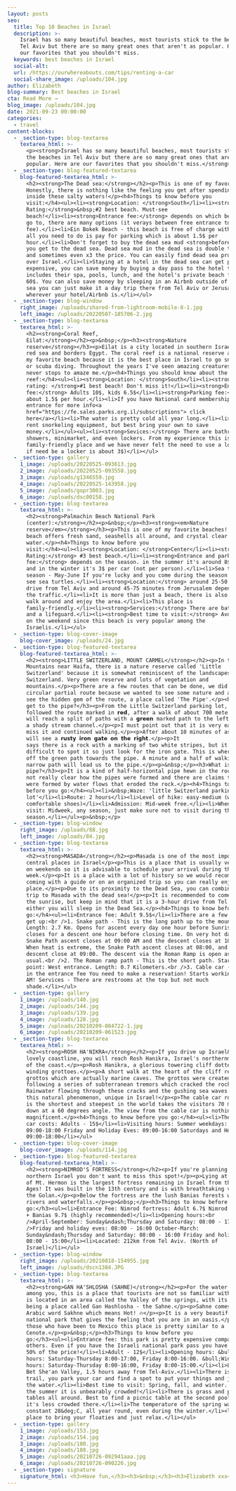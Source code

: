 ```yaml
---
layout: posts
seo:
  title: Top 10 Beaches in Israel
  description: >-
    Israel has so many beautiful beaches, most tourists stick to the beaches in
    Tel Aviv but there are so many great ones that aren't as popular. Here are
    our favorites that you shouldn't miss.
  keywords: best beaches in Israel
  social-alt:
  url: /https://ourwhereabouts.com/tips/renting-a-car
  social-share_image: /uploads/104.jpg
author: Elizabeth
blog-summary: Best beaches in Israel
cta: Read More →
blog_image: /uploads/104.jpg
date: 2021-09-23 00:00:00
categories:
  - travel
content-blocks:
  - _section-type: blog-textarea
    textarea_html: >-
      <p><strong>Israel has so many beautiful beaches, most tourists stick to
      the beaches in Tel Aviv but there are so many great ones that aren't as
      popular. Here are our favorites that you shouldn't miss.</strong></p>
  - _section-type: blog-featured-textarea
    blog-featured-textarea_html: >-
      <h2><strong>The Dead sea:</strong></h2><p>This is one of my favorites too.
      Honestly, there is nothing like the feeling you get after spending time
      inside these salty waters!</p><h4>Things to know before you
      visit:</h4><ul><li><strong>Location: </strong>South</li><li><strong>Our
      Rating:</strong>&nbsp;#2 best beach. Must-see
      beach!</li><li><strong>Entrance fee:</strong> depends on which beach you
      go to, there are many options (it verays between free entrance to 15$
      fee).</li><li>Ein Bokek Beach - this beach is free of charge with toilets,
      all you need to do is pay for parking which is about 1.5$ per
      hour.</li><li>Don't forget to buy the dead sea mud <strong>before</strong>
      you get to the dead sea. Dead sea mud in the dead sea is double the price
      and sometimes even x3 the price. You can easily find dead sea products all
      over Israel.</li><li>Staying at a hotel in the dead sea can get pretty
      expensive, you can save money by buying a day pass to the hotel that
      includes their spa, pools, lunch, and the hotel's private beach for about
      60$. You can also save money by sleeping in an Airbnb outside of the dead
      sea you can just make it a day trip there from Tel Aviv or Jerusalem or
      wherever your hotel/Airbnb is.</li></ul>
  - _section-type: blog-window
    right_image: /uploads/shared-from-lightroom-mobile-8-1.jpg
    left_image: /uploads/20220507-185706-2.jpg
  - _section-type: blog-textarea
    textarea_html: >-
      <h2><strong>Coral Reef,
      Eilat:</strong></h2><p>&nbsp;</p><h3><strong>Nature
      reserve</strong></h3><p>Eilat is a city located in southern Israel by the
      red sea and borders Egypt. The coral reef is a national reserve and it is
      my favorite beach because it is the best place in Israel to go snorkeling
      or scuba diving. Throughout the years I've seen amazing creatures and it
      never stops to amaze me.</p><h4>Things you should know about the Coral
      reef:</h4><ul><li><strong>Location: </strong>South</li><li><strong>Our
      rating: </strong>#1 best beach! Don't miss it!</li><li><strong>Entrance
      fee:</strong> Adults 10$, kids 6.5$</li><li><strong>Parking fee:</strong>
      about 1.5$ per hour.</li><li>If you have National card membership: Free
      entrance for more info<a
      href="https://fe.sales.parks.org.il/subscriptions"> click
      here</a></li><li>The water is pretty cold all year long.</li><li>You can
      rent snorkeling equipment, but best bring your own to save
      money.</li></ul><ul><li><strong>Sevices:</strong> There are bathrooms,
      showers, minimarket, and even lockers. From my experience this is a
      family-friendly place and we have never felt the need to use a locker but
      if need be a locker is about 3$)</li></ul>
  - _section-type: gallery
    1_image: /uploads/20220525-093613.jpg
    2_image: /uploads/20220525-093558.jpg
    3_image: /uploads/g1346559.jpg
    4_image: /uploads/20220525-143958.jpg
    5_image: /uploads/gopr3003.jpg
    6_image: /uploads/dsc00158.jpg
  - _section-type: blog-textarea
    textarea_html: >-
      <h2><strong>Palmachin Beach National Park
      (center):</strong></h2><p>&nbsp;</p><h3><strong><em>Nature
      reserve</em></strong></h3><p>This is one of my favorite beaches! This
      beach offers fresh sand, seashells all around, and crystal clear
      water.</p><h4>Things to know before you
      visit:</h4><ul><li><strong>Location: </strong>Center</li><li><strong>Our
      Rating:</strong> #3 best beach.</li><li><strong>Entrance and parking
      fee:</strong> depends on the season. in the summer it's around 8$ per car
      and in the winter it's 3$ per car (not per person).</li><li>Sea turtle
      season - May-June If you're lucky and you come during the season you might
      see sea turtles.</li><li><strong>Location:</strong> around 25-50 minute
      drive from Tel Aviv and around 45-75 minutes from Jerusalem depending on
      the traffic.</li><li>It is more than just a beach, there is also a path to
      walk around and enjoy the area.</li><li>This place is
      family-friendly.</li><li><strong>Services:</strong> There are bathrooms
      and a lifeguard.</li><li><strong>Best time to visit:</strong> Avoid coming
      on the weekend since this beach is very popular among the
      Israelis.</li></ul>
  - _section-type: blog-cover-image
    blog-cover_image: /uploads/24.jpg
  - _section-type: blog-featured-textarea
    blog-featured-textarea_html: >-
      <h2><strong>LITTLE SWITZERLAND, MOUNT CARMEL</strong></h2><p>In the Carmel
      Mountains near Haifa, there is a nature reserve called 'Little
      Switzerland' because it is somewhat reminiscent of the landscapes of
      Switzerland. Very green reserve and lots of vegetation and
      mountains.</p><p>There are a few routes that can be done, we did the
      circular partial route because we wanted to see some nature and also to
      see the hidden gem of the route, a place called 'The Pipe'.</p><h3>How to
      get to the pipe?</h3><p>From the Little Switzerland parking lot, we
      followed the route marked in 𝗿𝗲𝗱, after a walk of about 700 meters, you
      will reach a split of paths with a 𝗴𝗿𝗲𝗲𝗻 marked path to the left into
      a shady stream channel.</p><p>I must point out that it is very easy to
      miss it and continued walking.</p><p>After about 10 minutes of ascent, you
      will see a 𝗿𝘂𝘀𝘁𝘆 𝗶𝗿𝗼𝗻 𝗴𝗮𝘁𝗲 𝗼𝗻 𝘁𝗵𝗲 𝗿𝗶𝗴𝗵𝘁.</p><p>It
      says there is a rock with a marking of two white stripes, but it is very
      difficult to spot it so just look for the iron gate. This is where we get
      off the green path towards the pipe. A minute and a half of walking down a
      narrow path will lead us to the pipe.</p><p>&nbsp;</p><h3>What is the
      pipe?</h3><p>It is a kind of half-horizontal pipe hewn in the rock. It is
      not really clear how the pipes were formed and there are claims that they
      were formed by water flows that eroded the rock.</p><h4>Things to know
      before you go:</h4><ul><li>&nbsp;Waze: 'little Switzerland parking
      lot'</li><li>Route: 2 hours</li><li>Level of hike: easy-medium (wear
      comfortable shoes)</li><li>Admission: Mid-week free.</li><li>When to
      visit: Midweek, any season, just make sure not to visit during the rainy
      season.</li></ul><p>&nbsp;</p>
  - _section-type: blog-window
    right_image: /uploads/88.jpg
    left_image: /uploads/84.jpg
  - _section-type: blog-textarea
    textarea_html: >-
      <h2><strong>MASADA</strong></h2><p>Masada is one of the most important and
      central places in Israel</p><p>This is a place that is usually very busy
      on weekends so it is advisable to schedule your arrival during the
      week.</p><p>It is a place with a lot of history so we would recommend
      coming with a guide or on an organized trip so you can really enjoy this
      place.</p><p>Due to its proximity to the Dead Sea, you can combine your
      trip to Masada with the dead sea!</p><p>It is recommended to come to see
      the sunrise, but keep in mind that it is a 3-hour drive from Tel Aviv, so
      either you will sleep in the Dead Sea.</p><h4>Things to know before you
      go:</h4><ul><li>︎Entrance fee: Adult 9.5$</li><li>︎There are a few ways to
      get up:<br />1. Snake path - This is the long path up to the mountain.
      Length: 2.7 Km. Opens for ascent every day one hour before Sunrise and
      closes for a descent one hour before closing time. On very hot days the
      Snake Path ascent closes at 09:00 AM and the descent closes at 10:00 AM.
      When heat is extreme, the Snake Path ascent closes at 08:00, and the
      descent close at 09:00. The descent via the Roman Ramp is open as
      usual.<br />2. The Roman ramp path - This is the short path. Starting
      point: West entrance. Length: 0.7 Kilometers.<br />3. Cable car - Included
      in the entrance fee You need to make a reservation! Starts working at 8
      AM! ︎Services - There are restrooms at the top but not much
      shade.</li></ul>
  - _section-type: gallery
    1_image: /uploads/140.jpg
    2_image: /uploads/144.jpg
    3_image: /uploads/139.jpg
    4_image: /uploads/128.jpg
    5_image: /uploads/20210209-084722-1.jpg
    6_image: /uploads/20210209-061523.jpg
  - _section-type: blog-textarea
    textarea_html: >-
      <h2><strong>ROSH HA'NIKRA</strong></h2><p>If you drive up Israel&rsquo;s
      lovely coastline, you will reach Rosh Hanikra, Israel's northernmost edge
      of the coast.</p><p>Rosh Hanikra, a glorious towering cliff dotted with
      winding grottoes.</p><p>A short walk at the heart of the cliff reveals the
      grottos which are actually marine caves. The grottos were created
      following a series of subterranean tremors which cracked the rock.
      Rainwater flowing through these cracks and the gushing sea waves created
      this natural phenomenon, unique in Israel!</p><p>The cable car route which
      is the shortest and steepest in the world takes the visitors 70 meters
      down at a 60 degrees angle. The view from the cable car is nothing but
      magnificent.</p><h4>Things to know before you go:</h4><ul><li>The cable
      car costs: Adults - 15$</li><li>︎Visiting hours: Summer weekdays:
      09:00-18:00 Friday and Holiday Eves: 09:00-16:00 Saturdays and Holidays:
      09:00-18:00</li></ul>
  - _section-type: blog-cover-image
    blog-cover_image: /uploads/114.jpg
  - _section-type: blog-featured-textarea
    blog-featured-textarea_html: >-
      <h2><strong>NIMROD'S FORTRESS</strong></h2><p>If you're planning to visit
      northern Israel you don't want to miss this spot!</p><p>Lying at the foot
      of Mt. Hermon is the largest fortress remaining in Israel from the Middle
      Ages! It was built in the 13th century and is with breathtaking views of
      the Golan.</p><p>Below the fortress are the lush Banias forests with
      rivers and waterfalls.</p><p>&nbsp;</p><h3>Things to know before you
      go:</h3><ul><li>Entrance Fee: Nimrod fortress: Adult 6.7$ Nimrod fortress
      + Banias 9.7$ (highly recommended)</li><li>Opening hours:<br
      />April-September: Sunday&ndash;Thursday and Saturday: 08:00 - 17:00<br
      />Friday and holiday eves: 08:00 - 16:00 October-March:
      Sunday&ndash;Thursday and Saturday: 08:00 - 16:00 Friday and holiday eves:
      08:00 - 15:00</li><li>Located: 212km from Tel Aviv. (North of
      Israel)</li></ul>
  - _section-type: blog-window
    right_image: /uploads/20210818-154955.jpg
    left_image: /uploads/dscn1384.JPG
  - _section-type: blog-textarea
    textarea_html: >-
      <h2><strong>GAN HA'SHLOSHA (SAHNE)</strong></h2><p>For the water lovers
      among you, this is a place that tourists are not so familiar with and it
      is located in an area called the Valley of the springs, with its jewel
      being a place called Gan Hashlosha - the Sahne.</p><p>Sahne comes from the
      Arabic word Sakhne which means Hot! 🔥</p><p>It is a very beautiful
      national park that gives the feeling that you are in an oasis.</p><p>For
      those who have been to Mexico this place is pretty similar to a
      Cenote.</p><p>&nbsp;</p><h3>Things to know before you
      go:</h3><ul><li>Entrance fee: this park is pretty expensive compared to
      others. Even if you have the Israeli national park pass you have to pay
      50% of the price!</li><li>Adult - 12$</li><li>Opening hours: &bull;Summer
      hours: Saturday-Thursday 8:00-17:00, Friday 8:00-16:00. &bull;Winter
      hours: Saturday-Thursday 8:00-16:00, Friday 8:00-15:00.</li><li>Location:
      Bet She'an Valley, 1.5 hours away from Tel-Aviv.</li><li>There is no
      trail, you park your car and find a spot to put your things and just enjoy
      the water.</li><li>Best time to visit: Spring, fall, and winter. During
      the summer it is unbearably crowded!</li><li>There is grass and picnic
      tables all around. Best to find a picnic table at the second pool because
      it's less crowded there.</li><li>The temperature of the spring water is a
      constant 28&deg;C, all year round, even during the winter.</li><li>︎It's a
      place to bring your floaties and just relax.</li></ul>
  - _section-type: gallery
    1_image: /uploads/153.jpg
    2_image: /uploads/154.jpg
    3_image: /uploads/180.jpg
    4_image: /uploads/188.jpg
    5_image: /uploads/20210726-092941aaa.jpg
    6_image: /uploads/20210726-090226.jpg
  - _section-type: signature
    signature_html: <h3>Have fun,</h3><h3>&nbsp;</h3><h3>Elizabeth xxx</h3>
---
```

